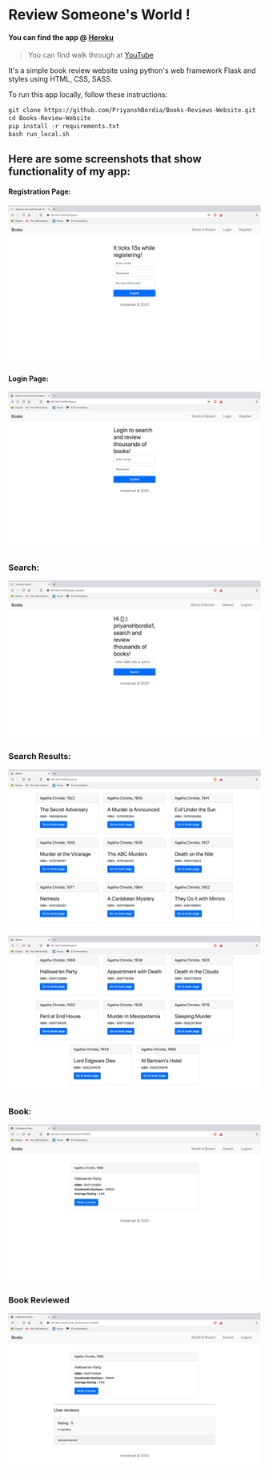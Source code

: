 # Review Someone's World !

#### You can find the app @ [Heroku](https://freezing-pebble-24-03-2020.herokuapp.com/)

> You can find walk through at [YouTube](https://www.youtube.com/watch?v=E8LRK0CXwdk )

It's a simple book review website using python's web framework Flask and styles using HTML, CSS, SASS.

To run this app locally, follow these instructions:
```
git clone https://github.com/PriyanshBordia/Books-Reviews-Website.git
cd Books-Review-Website
pip install -r requirements.txt
bash run_local.sh
```
## Here are some screenshots that show functionality of my app:

#### Registration Page:
![Registeration](./screenshots/register.png)

#### Login Page:
![Login](./screenshots/login.png)

### Search:
![Search](./screenshots/search.png)

### Search Results:
![books](./screenshots/books.png)

![books2](./screenshots/books2.png)

### Book:
![book](./screenshots/book.png)

### Book Reviewed
![reviewed](./screenshots/book_review.png)
